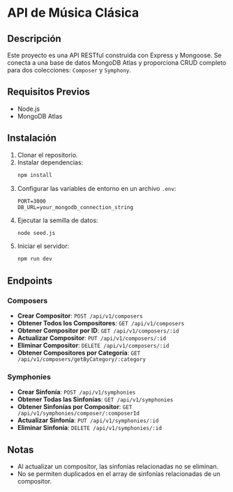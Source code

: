 # API de Música Clásica

## Descripción

Este proyecto es una API RESTful construida con Express y Mongoose. Se conecta a una base de datos MongoDB Atlas y proporciona CRUD completo para dos colecciones: `Composer` y `Symphony`.

## Requisitos Previos

- Node.js
- MongoDB Atlas

## Instalación

1. Clonar el repositorio.
2. Instalar dependencias:
   ```bash
   npm install
   ```
3. Configurar las variables de entorno en un archivo `.env`:
   ```
   PORT=3000
   DB_URL=your_mongodb_connection_string
   ```
4. Ejecutar la semilla de datos:
   ```bash
   node seed.js
   ```
5. Iniciar el servidor:
   ```bash
   npm run dev
   ```

## Endpoints

### Composers

- **Crear Compositor**: `POST /api/v1/composers`
- **Obtener Todos los Compositores**: `GET /api/v1/composers`
- **Obtener Compositor por ID**: `GET /api/v1/composers/:id`
- **Actualizar Compositor**: `PUT /api/v1/composers/:id`
- **Eliminar Compositor**: `DELETE /api/v1/composers/:id`
- **Obtener Compositores por Categoría**: `GET /api/v1/composers/getByCategory/:category`

### Symphonies

- **Crear Sinfonía**: `POST /api/v1/symphonies`
- **Obtener Todas las Sinfonías**: `GET /api/v1/symphonies`
- **Obtener Sinfonías por Compositor**: `GET /api/v1/symphonies/composer/:composerId`
- **Actualizar Sinfonía**: `PUT /api/v1/symphonies/:id`
- **Eliminar Sinfonía**: `DELETE /api/v1/symphonies/:id`

## Notas

- Al actualizar un compositor, las sinfonías relacionadas no se eliminan.
- No se permiten duplicados en el array de sinfonías relacionadas de un compositor.
